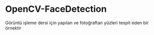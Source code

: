 # OpenCV-FaceDetection
Görüntü işleme dersi için yapılan ve fotoğraftan yüzleri tespit eden bir örnektir

